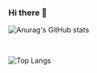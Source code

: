 ### Hi there 👋

![Anurag's GitHub stats](https://github-readme-stats.vercel.app/api?username=webshining&theme=gradient)

<br/>

![Top Langs](https://github-readme-stats.vercel.app/api/top-langs/?username=webshining&layout=compact&theme=dark)
